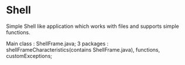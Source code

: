 # Shell
Simple Shell like application which works with files and supports simple functions.


Main class : ShellFrame.java;
3 packages : shellFrameCharacteristics(contains ShellFrame.java), functions, customExceptions;
